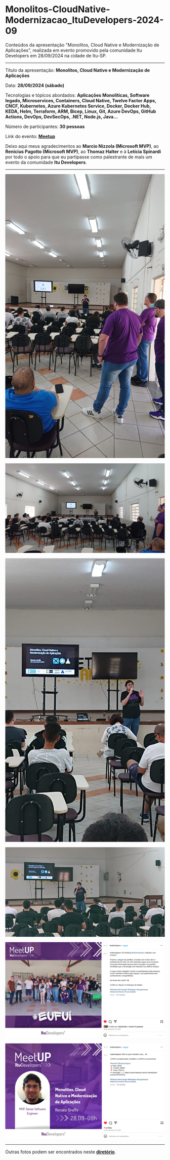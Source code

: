 # Monolitos-CloudNative-Modernizacao_ItuDevelopers-2024-09
Conteúdos da apresentação "Monolitos, Cloud Native e Modernização de Aplicações", realizada em evento promovido pela comunidade Itu Developers em 28/09/2024 na cidade de Itu-SP.

---

Título da apresentação: **Monolitos, Cloud Native e Modernização de Aplicações**

Data: **28/09/2024 (sábado)**

Tecnologias e tópicos abordados: **Aplicações Monolíticas, Software legado, Microservices, Containers, Cloud Native, Twelve Factor Apps, CNCF, Kubernetes, Azure Kubernetes Service, Docker, Docker Hub, KEDA, Helm, Terraform, ARM, Bicep, Linux, Git, Azure DevOps, GitHub Actions, DevOps, DevSecOps, .NET, Node.js, Java...**

Número de participantes: **30 pessoas**

Link do evento: [**Meetup**](https://www.meetup.com/itu-developers/events/302936305/)

Deixo aqui meus agradecimentos ao **Marcio Nizzola (Microsoft MVP)**, ao **Renicius Pagotto (Microsoft MVP)**, ao **Thomaz Halter** e à **Letícia Spinardi** por todo o apoio para que eu partipasse como palestrante de mais um evento da comunidade **Itu Developers**.

---

![Renato palestrando 1](img/i-01.jpg)

![Renato palestrando 2](img/i-02.jpg)

![Renato palestrando 3](img/i-03.jpg)

![Renato palestrando 4](img/i-06.jpg)

![Foto final](img/foto-final.png)

![Divulgação](img/divulgacao.png)

---

Outras fotos podem ser encontrados neste [**diretório**](/img/).
